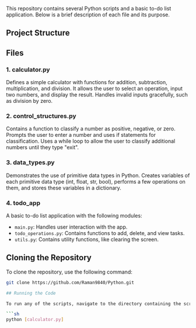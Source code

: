 This repository contains several Python scripts and a basic to-do list application. Below is a brief description of each file and its purpose.
## Project Structure

## Files

### 1. calculator.py

Defines a simple calculator with functions for addition, subtraction, multiplication, and division. It allows the user to select an operation, input two numbers, and display the result. Handles invalid inputs gracefully, such as division by zero.

### 2. control_structures.py

Contains a function to classify a number as positive, negative, or zero. Prompts the user to enter a number and uses if statements for classification. Uses a while loop to allow the user to classify additional numbers until they type "exit".

### 3. data_types.py

Demonstrates the use of primitive data types in Python. Creates variables of each primitive data type (int, float, str, bool), performs a few operations on them, and stores these variables in a dictionary.

### 4. todo_app

A basic to-do list application with the following modules:
- `main.py`: Handles user interaction with the app.
- `todo_operations.py`: Contains functions to add, delete, and view tasks.
- `utils.py`: Contains utility functions, like clearing the screen.

## Cloning the Repository

To clone the repository, use the following command:

```sh
git clone https://github.com/Raman9840/Python.git

## Running the Code

To run any of the scripts, navigate to the directory containing the script and use the `python` command followed by the script name. For example, to run the calculator script, use:

```sh
python [calculator.py]




